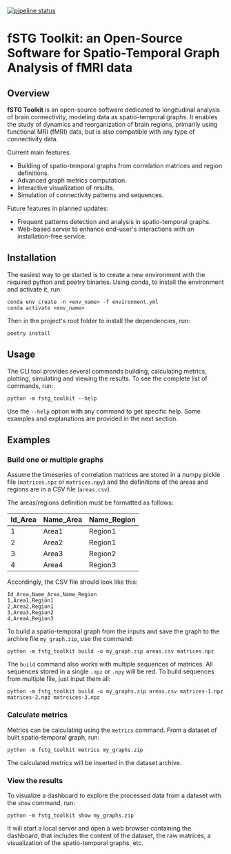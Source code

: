 [![pipeline status](https://git.unistra.fr/jpontabry/mos-t_fmri/badges/main/pipeline.svg)](https://git.unistra.fr/jpontabry/mos-t_fmri/-/commits/main)

# fSTG Toolkit: an Open-Source Software for Spatio-Temporal Graph Analysis of fMRI data

## Overview

**fSTG Toolkit** is an open-source software dedicated to longitudinal analysis of brain connectivity, modeling data as spatio-temporal graphs. It enables the study of dynamics and reorganization of brain regions, primarily using functional MRI (fMRI) data, but is also compatible with any type of connectivity data.

Current main features:
- Building of spatio-temporal graphs from correlation matrices and region definitions.
- Advanced graph metrics computation.
- Interactive visualization of results.
- Simulation of connectivity patterns and sequences.

Future features in planned updates:
- Frequent patterns detection and analysis in spatio-temporal graphs.
- Web-based server to enhance end-user's interactions with an installation-free service.  

## Installation

The easiest way to ge started is to create a new environment with the required python and poetry binaries. Using conda, to install the environment and activate it, run:
```shell
conda env create -n <env_name> -f environment.yml
conda activate <env_name>
```

Then in the project's root folder to install the dependencies, run:
```shell
poetry install
```

## Usage

The CLI tool provides several commands building, calculating metrics, plotting, simulating and viewing the results. To see the complete list of commands, run:
```shell
python -m fstg_toolkit --help
```

Use the `--help` option with any command to get specific help. Some examples and explanations are provided in the next section.

## Examples

### Build one or multiple graphs

Assume the timeseries of correlation matrices are stored in a numpy pickle file (`matrices.npz` or `matrices.npy`) and the definitions of the areas and regions are in a CSV file (`areas.csv`).

The areas/regions definition must be formatted as follows:

| Id_Area | Name_Area | Name_Region |
|---------|-----------|-------------|
| 1       | Area1     | Region1     |
| 2       | Area2     | Region1     |
| 3       | Area3     | Region2     |
| 4       | Area4     | Region3     |

Accordingly, the CSV file should look like this:

```csv
Id_Area,Name_Area,Name_Region
1,Area1,Region1
2,Area2,Region1
3,Area3,Region2
4,Area4,Region3
```

To build a spatio-temporal graph from the inputs and save the graph to the archive file `my_graph.zip`, use the command:

```shell
python -m fstg_toolkit build -o my_graph.zip areas.csv matrices.npz
```

The `build` command also works with multiple sequences of matrices. All sequences stored in a single `.npz` or `.npy` will be red. To build sequences from multiple file, just input them all:
```shell
python -m fstg_toolkit build -o my_graphs.zip areas.csv matrices-1.npz matrices-2.npz matrcices-3.npz
```

### Calculate metrics

Metrics can be calculating using the `metrics` command. From a dataset of built spatio-temporal graph, run:
```shell
python -m fstg_toolkit metrics my_graphs.zip
```

The calculated metrics will be inserted in the dataset archive.

### View the results

To visualize a dashboard to explore the processed data from a dataset with the `show` command, run:
```shell
python -m fstg_toolkit show my_graphs.zip
```

It will start a local server and open a web browser containing the dashboard, that includes the content of the dataset, the raw matrices, a visualization of the spatio-temporal graphs, etc.

[//]: # (### Plot a Graph)

[//]: # ()
[//]: # (To plot a graph stored in the file `my_graph.zip` to a dynamic plot, use the command:)

[//]: # ()
[//]: # (```sh)

[//]: # (python -m fstg_toolkit plot my_graph.zip dynamic)

[//]: # (```)

[//]: # ()
[//]: # (Other available plot types include `spatial`, `command`, and `multipartite` &#40;avoid this last one for large graphs due to memory issues&#41;.)

[//]: # ()
[//]: # (Below is an examples of spatial plot.)

[//]: # (![Example of spatial plot]&#40;doc/plot_spatial_example.png "Example of spatial plot"&#41;)

[//]: # ()
[//]: # (Below is an example of temporal plot.)

[//]: # (![Example of temporal plot]&#40;doc/plot_temporal_example.png "Example of temporal plot"&#41;)

[//]: # ()
[//]: # (### Simulate a Pattern)

[//]: # ()
[//]: # (To simulate a pattern, provide the description of networks across time, spatial, and temporal edges. The string syntax for a single network is `area_range,region,internal_strength`, where the area range is defined either by a single area ID or by a range between two IDs separated by a colon. Descriptions of multiple networks at a given time are concatenated with spaces. A `/` symbol separates networks of two different time instants. The whole description must be surrounded by quotes.)

[//]: # ()
[//]: # (The syntax for a single spatial edge is `network1_id,network2_id,correlation`. Multiple descriptions are concatenated between quotes and separated by spaces.)

[//]: # ()
[//]: # (The syntax for a single temporal edge is `network_id_range,network_id_range`, where the range can be either a single network ID or multiple IDs separated by a `-` character. The kind of edges is automatically inferred. For instance, `id,id` means an equal edge, `id-id,id` means a merge, and `id,id-id` means a split. Multiple descriptions are concatenated between quotes and separated by spaces.)

[//]: # ()
[//]: # (Example command:)

[//]: # ()
[//]: # (```sh)

[//]: # (python -m fstg_toolkit simulate -o pattern.zip pattern "1:3,1,0.8 4:5,2,-0.8 / 1:2,1,0.7 3,1,1 4:5,2,-0.8" "1,2,0.6 3,5,0.5" "1,3-4 2,5")

[//]: # (```)

[//]: # ()
[//]: # (This creates the pattern depicted in the following multipartite plot:)

[//]: # ()
[//]: # (![Example of a generated pattern]&#40;doc/simulation_pattern_example.png "Example of a generated pattern"&#41;)

[//]: # ()
[//]: # (### Simulate a Sequence)

[//]: # ()
[//]: # (A graph can be simulated from a sequence of pre-generated patterns. The sequence description consists of space-separated elements, which can be either a pattern &#40;`p<n>`, where `n` is the order of the pattern passed to the command&#41; or a number &#40;`d`&#41; to create `d` steady states.)

[//]: # ()
[//]: # (Example command:)

[//]: # ()
[//]: # (```sh)

[//]: # (python -m fstg_toolkit simulate -o sequence.zip sequence pattern1.zip pattern2.zip pattern3.zip "p2 10 p3 5 p1")

[//]: # (```)

[//]: # ()
[//]: # (### Simulate Correlations)

[//]: # ()
[//]: # (To simulate a timeseries of correlation matrices from a spatio-temporal graph stored in `my_graph.zip` with a correlation threshold of 0.5, use the command:)

[//]: # ()
[//]: # (```sh)

[//]: # (python -m fstg_toolkit simulate -o correlations.npz correlations my_graph.zip -t 0.5)

[//]: # (```)

[//]: # ()
[//]: # (The output timeseries matrices will be saved in a numpy-compatible format. Use the `-o` option to set the output path.)

[//]: # (## License)
[//]: # ()
[//]: # (TODO)